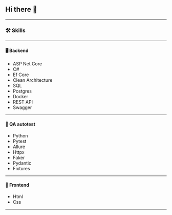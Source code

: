 ## Hi there 👋

---
### 🛠️ Skills
---
#### 🖥 Backend
- ASP Net Core
- C#
- Ef Core
- Clean Architecture
- SQL
- Postgres
- Docker
- REST API
- Swagger
---
#### 🔎 QA autotest
- Python
- Pytest
- Allure
- Httpx
- Faker
- Pydantic
- Fixtures
---
#### 🎨 Frontend
- Html
- Css
--- 

<!--
**wBlackPrince/wBlackPrince** is a ✨ _special_ ✨ repository because its `README.md` (this file) appears on your GitHub profile.

Here are some ideas to get you started:

- 🔭 I’m currently working on ...
- 🌱 I’m currently learning ...
- 👯 I’m looking to collaborate on ...
- 🤔 I’m looking for help with ...
- 💬 Ask me about ...
- 📫 How to reach me: ...
- 😄 Pronouns: ...
- ⚡ Fun fact: ...
-->
